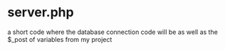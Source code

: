 # server.php
a short code where the database connection code will be as well as the $_post of variables from my project
